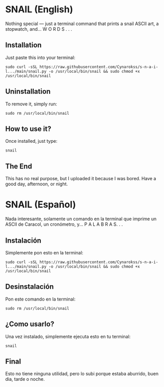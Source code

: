 # SNAIL (English)

Nothing special — just a terminal command that prints a snail ASCII art, a stopwatch, and... W O R D S . . .

## Installation

Just paste this into your terminal:

```
sudo curl -sSL https://raw.githubusercontent.com/Cynarokss/s-n-a-i-l.../main/snail.py -o /usr/local/bin/snail && sudo chmod +x /usr/local/bin/snail
```

## Uninstallation

To remove it, simply run:

```
sudo rm /usr/local/bin/snail
```

## How to use it?

Once installed, just type:

```
snail
```

## The End

This has no real purpose, but I uploaded it because I was bored. Have a good day, afternoon, or night.


# SNAIL (Español)

Nada interesante, solamente un comando en la terminal que imprime un ASCII de Caracol, un cronómetro, y...  P A L A B R A S. . .

## Instalación

Simplemente pon esto en la terminal:

```
sudo curl -sSL https://raw.githubusercontent.com/Cynarokss/s-n-a-i-l.../main/snail.py -o /usr/local/bin/snail && sudo chmod +x /usr/local/bin/snail
```

## Desinstalación

Pon este comando en la terminal:

```
sudo rm /usr/local/bin/snail
```

## ¿Como usarlo?

Una vez instalado, simplemente ejecuta esto en tu terminal:

```
snail
```

## Final

Esto no tiene ninguna utilidad, pero lo subi porque estaba aburrido, buen dia, tarde o noche.
